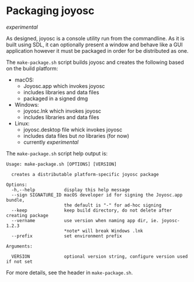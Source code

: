 Packaging joyosc
================

*experimental*

As designed, joyosc is a console utility run from the commandline. As it is built using SDL, it can optionally present a window and behave like a GUI application however it must be packaged in order for be distributed as one.

The `make-package.sh` script builds joyosc and creates the following based on the build platform:
* macOS:
  - Joyosc.app which invokes joyosc
  - includes libraries and data files
  - packaged in a signed dmg 
* Windows:
  - joyosc.lnk which invokes joyosc
  - includes libraries and data files
* Linux:
  - joyosc.desktop file whick invokes joyosc
  - includes data files but *no* libraries (for now)
  - currently *experimental*

The `make-package.sh` script help output is:
~~~
Usage: make-package.sh [OPTIONS] [VERSION]

  creates a distributable platform-specific joyosc package

Options:
  -h,--help           display this help message
  --sign SIGNATURE_ID macOS developer id for signing the Joyosc.app bundle,
                      the default is "-" for ad-hoc signing
  --keep              keep build directory, do not delete after creating package
  --vername           use version when naming app dir, ie. joyosc-1.2.3
                      *note* will break Windows .lnk
  --prefix            set environment prefix

Arguments:

  VERSION             optional version string, configure version used if not set
~~~

For more details, see the header in `make-package.sh`.
